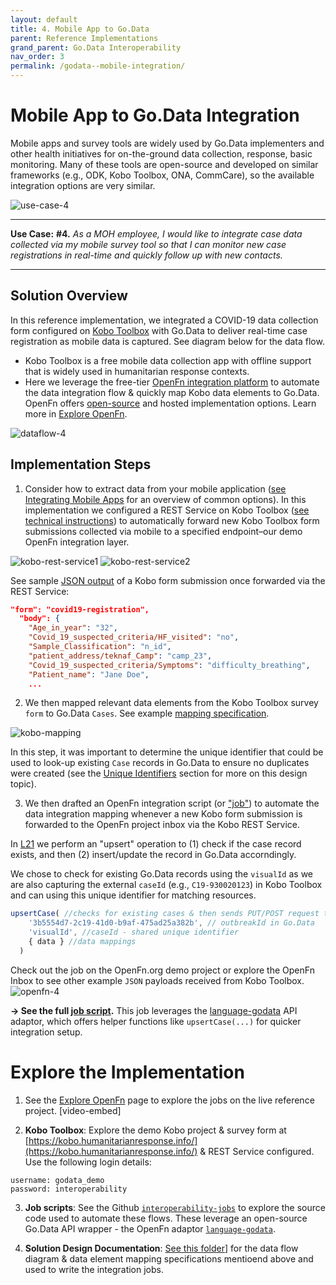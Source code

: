 ```yaml
---
layout: default
title: 4. Mobile App to Go.Data
parent: Reference Implementations
grand_parent: Go.Data Interoperability
nav_order: 3
permalink: /godata--mobile-integration/
---
```

# Mobile App to Go.Data Integration
Mobile apps and survey tools are widely used by Go.Data implementers and other health initiatives for on-the-ground data collection, response, basic monitoring. Many of these tools are open-source and developed on similar frameworks (e.g., ODK, Kobo Toolbox, ONA, CommCare), so the available integration options are very similar. 

![use-case-4](../assets/use-case-4.png)

---
**Use Case:**
**#4.** _As a MOH employee, I would like to integrate case data collected via my mobile survey tool so that I can monitor new case registrations in real-time and quickly follow up with new contacts._

---
## Solution Overview
In this reference implementation, we integrated a COVID-19 data collection form configured on [Kobo Toolbox](https://docs.openfn.org/) with Go.Data to deliver real-time case registration as mobile data is captured. See diagram below for the data flow. 
- Kobo Toolbox is a free mobile data collection app with offline support that is widely used in humanitarian response contexts. 
- Here we leverage the free-tier [OpenFn integration platform](https://docs.openfn.org/) to automate the data integration flow & quickly map Kobo data elements to Go.Data. OpenFn offers [open-source](https://openfn.github.io/microservice/readme.html) and hosted implementation options. Learn more in [Explore OpenFn](https://worldhealthorganization.github.io/godata/explore-openfn). 

![dataflow-4](../assets/io-use-case-4.png)

## Implementation Steps
1. Consider how to extract data from your mobile application ([see Integrating Mobile Apps](https://worldhealthorganization.github.io/godata/integrating-mobile-apps/) for an overview of common options). In this implementation we configured a REST Service on Kobo Toolbox ([see technical instructions](https://docs.openfn.org/kobo-toolbox.html)) to automatically forward new Kobo Toolbox form submissions collected via mobile to a specified endpoint–our demo OpenFn integration layer. 

![kobo-rest-service1](../assets/kobo-rest-1.png)
![kobo-rest-service2](../assets/kobo-rest-2.png)

See sample [JSON output](https://github.com/WorldHealthOrganization/godata/blob/master/interoperability-jobs/sampleData/koboForm.json) of a Kobo form submission once forwarded via the REST Service: 
```json
"form": "covid19-registration",
  "body": {
    "Age_in_year": "32",
    "Covid_19_suspected_criteria/HF_visited": "no",
    "Sample_Classification": "n_id",
    "patient_address/teknaf_Camp": "camp_23",
    "Covid_19_suspected_criteria/Symptoms": "difficulty_breathing",
    "Patient_name": "Jane Doe",
    ...
```

2. We then mapped relevant data elements from the Kobo Toolbox survey `form` to Go.Data `Cases`. See example [mapping specification](https://docs.google.com/spreadsheets/d/1SNx5wB818ikveaVhHqW9c4N05leL1WGZulsdC_BJj70/edit#gid=1031366813). 

![kobo-mapping](../assets/kobo-mapping.png)

In this step, it was important to determine the unique identifier that could be used to look-up existing `Case` records in Go.Data to ensure no duplicates were created (see the [Unique Identifiers](http://worldhealthorganization.github.io/godata/topics/1-unique-identifier-schemes) section for more on this design topic). 

3. We then drafted an OpenFn integration script (or ["job"](https://github.com/WorldHealthOrganization/godata/blob/master/interoperability-jobs/4-upsertCases.js)) to automate the data integration mapping whenever a new Kobo form submission is forwarded to the OpenFn project inbox via the Kobo REST Service. 

In [L21](https://github.com/WorldHealthOrganization/godata/blob/master/interoperability-jobs/4-upsertCases.js#L21) we perform an "upsert" operation to (1) check if the case record exists, and then (2) insert/update the record in Go.Data accorndingly. 

We chose to check for existing Go.Data records using the `visualId` as we are also capturing the external `caseId` (e.g., `C19-930020123`) in Kobo Toolbox and can using this unique identifier for matching resources. 
```js
upsertCase( //checks for existing cases & then sends PUT/POST request to Go.Data API Cases endpoint
    '3b5554d7-2c19-41d0-b9af-475ad25a382b', // outbreakId in Go.Data
    'visualId', //caseId - shared unique identifier 
    { data } //data mappings
  )
```
Check out the job on the OpenFn.org demo project or explore the OpenFn Inbox to see other example `JSON` payloads received from Kobo Toolbox. 
![openfn-4](../assets/openfn-job4.png)

**→ See the full [job script](https://github.com/WorldHealthOrganization/godata/blob/master/interoperability-jobs/4-upsertCases.js).** This job leverages the [language-godata](https://github.com/WorldHealthOrganization/language-godata) API adaptor, which offers helper functions like `upsertCase(...)` for quicker integration setup. 

# Explore the Implementation
1. See the [Explore OpenFn](https://worldhealthorganization.github.io/godata/explore-openfn/) page to explore the jobs on the live reference project. 
[video-embed]

2. **Kobo Toolbox**: Explore the demo Kobo project & survey form at [https://kobo.humanitarianresponse.info/](https://kobo.humanitarianresponse.info/) & REST Service configured. Use the following login details:
```
username: godata_demo
password: interoperability
``` 

3. **Job scripts**: See the Github [`interoperability-jobs`](https://github.com/WorldHealthOrganization/godata/tree/master/interoperability-jobs) to explore the source code used to automate these flows. These leverage an open-source Go.Data API wrapper - the OpenFn adaptor [`language-godata`](https://github.com/WorldHealthOrganization/godata/). 

4. **Solution Design Documentation**: [See this folder](https://drive.google.com/drive/folders/1qL3el6F2obdmtu2QKgcWYoXWsqBkhtII)] for the data flow diagram & data element mapping specifications mentioend above and used to write the integration jobs. 

